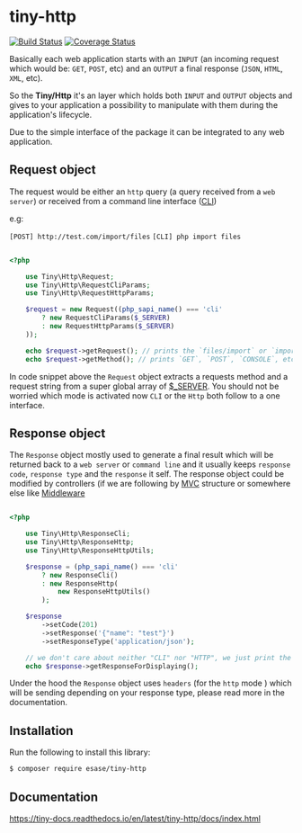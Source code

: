 # tiny-http

[![Build Status](https://travis-ci.com/esase/tiny-http.svg?branch=master)](https://travis-ci.com/github/esase/tiny-http/builds)
[![Coverage Status](https://coveralls.io/repos/github/esase/tiny-http/badge.svg?branch=master)](https://coveralls.io/github/esase/tiny-http?branch=master)


Basically each web application starts with an `INPUT` (an incoming request which would be: `GET`, `POST`, etc) 
and an `OUTPUT` a final response (`JSON`, `HTML`, `XML`, etc).

So the **Tiny/Http** it's an layer which holds both `INPUT` and `OUTPUT` objects and gives to
your application a possibility to manipulate with them during the application's lifecycle.

Due to the simple interface of the package it can be integrated to any web application.

## Request object

The request would be either an `http` query (a query received from a `web server`) 
or received from a command line interface ([CLI](https://en.wikipedia.org/wiki/Command-line_interface))

e.g:

`[POST] http://test.com/import/files`
`[CLI] php import files`

```php

<?php

    use Tiny\Http\Request;
    use Tiny\Http\RequestCliParams;
    use Tiny\Http\RequestHttpParams;

    $request = new Request((php_sapi_name() === 'cli'
        ? new RequestCliParams($_SERVER)
        : new RequestHttpParams($_SERVER)
    ));

    echo $request->getRequest(); // prints the `files/import` or `import files` for the CLI mode
    echo $request->getMethod(); // prints `GET`, `POST`, `CONSOLE`, etc

```

In code snippet above the `Request` object extracts a requests method and a request string from a super global array of [$_SERVER](https://www.php.net/manual/en/reserved.variables.server.php).
You should not be worried which mode is activated now `CLI` or the `Http` both follow to a one interface. 

## Response object

The `Response` object mostly used to generate a final result which will be returned back to a `web server` or `command line` and
it usually keeps `response code`, `response type` and the `response` it self.
The response object could be modified by controllers (if we are following  by [MVC](https://en.wikipedia.org/wiki/Model%E2%80%93view%E2%80%93controller) structure or somewhere else like [Middleware](https://en.wikipedia.org/wiki/Middleware)

```php

<?php

    use Tiny\Http\ResponseCli;
    use Tiny\Http\ResponseHttp;
    use Tiny\Http\ResponseHttpUtils;

    $response = (php_sapi_name() === 'cli'
        ? new ResponseCli()
        : new ResponseHttp(
            new ResponseHttpUtils()
        );

    $response
        ->setCode(201)
        ->setResponse('{"name": "test"}')
        ->setResponseType('application/json');

    // we don't care about neither "CLI" nor "HTTP", we just print the value
    echo $response->getResponseForDisplaying();
```

Under the hood the `Response` object uses `headers` (for the `http` mode ) which will be sending depending on your response type, please read more in the documentation.

## Installation

Run the following to install this library:

```bash
$ composer require esase/tiny-http
```

## Documentation

https://tiny-docs.readthedocs.io/en/latest/tiny-http/docs/index.html
